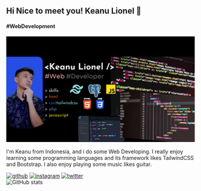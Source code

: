 ## Hi Nice to meet you! Keanu Lionel 👋
#### #WebDevelopment
![Design and Development.](https://github.com/KeanuLionel/keanulionel/blob/main/Dashboard.png)

I'm Keanu from Indonesia, and i do some Web Developing. I really enjoy learning some programming languages and its framework likes TailwindCSS and Bootstrap.
I also enjoy playing some music likes guitar.


[<img src='https://cdn.jsdelivr.net/npm/simple-icons@3.0.1/icons/github.svg' alt='github' height='40'>](https://github.com/KeanuLionel)  [<img src='https://cdn.jsdelivr.net/npm/simple-icons@3.0.1/icons/instagram.svg' alt='instagram' height='40'>](https://www.instagram.com/keanulionel/)  [<img src='https://cdn.jsdelivr.net/npm/simple-icons@3.0.1/icons/twitter.svg' alt='twitter' height='40'>](https://twitter.com/keanulionel1)  
![GitHub stats](https://github-readme-stats.vercel.app/api?username=KeanuLionel&show_icons=true)  




